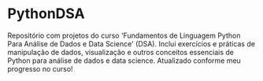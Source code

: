 # PythonDSA
Repositório com projetos do curso 'Fundamentos de Linguagem Python Para Análise de Dados e Data Science' (DSA). Inclui exercícios e práticas de manipulação de dados, visualização e outros conceitos essenciais de Python para análise de dados e data science. Atualizado conforme meu progresso no curso!
